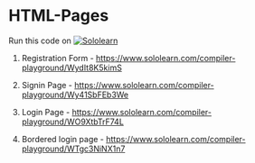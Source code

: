 # HTML-Pages



Run this code on [![Sololearn](https://img.shields.io/twitter/url?color=blue&label=Sololearn&logo=sololearn&logoColor=black&style=social&url=https%3A%2F%2Fwww.sololearn.com%2FProfile%2F20162416%2F%3Fref%3Dapp)](https://www.sololearn.com/Profile/20162416/)

1) Registration Form - https://www.sololearn.com/compiler-playground/WydIt8K5kimS

2) Signin Page - https://www.sololearn.com/compiler-playground/Wy41SbFEb3We

3) Login Page - https://www.sololearn.com/compiler-playground/WO9XtbTrF74L

4) Bordered login page - https://www.sololearn.com/compiler-playground/WTgc3NiNX1n7
